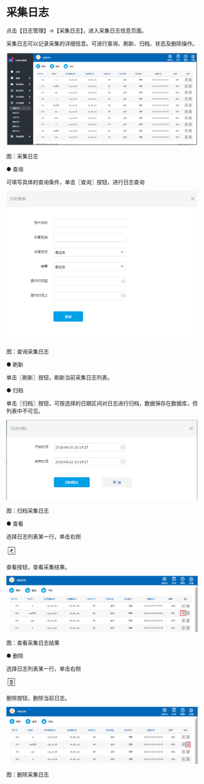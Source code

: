 # 采集日志

点击【日志管理】→【采集日志】，进入采集日志信息页面。

采集日志可以记录采集的详细信息。可进行查询、刷新、归档、状态及删除操作。

![](/articles/idm/5-/images/image109.png)

图：采集日志

● 查询

可填写具体的查询条件，单击〖查询〗按钮，进行日志查询

![](/articles/idm/5-/images/image110.png)

图：查询采集日志

● 刷新

单击〖刷新〗按钮，刷新当前采集日志列表。

● 归档

单击〖归档〗按钮，可按选择的日期区间对日志进行归档，数据保存在数据库，但列表中不可见。

![](/articles/idm/5-/images/image111.png)

图：归档采集日志

● 查看

选择日志列表某一行，单击右侧

![](/articles/idm/5-/images/image112.png)

查看按钮，查看采集结果。

![](/articles/idm/5-/images/image113.png)

图：查看采集日志结果

● 删除

选择日志列表某一行，单击右侧

![](/articles/idm/3-/images/image13.png)

删除按钮，删除当前日志。

![](/articles/idm/5-/images/image115.png)

图：删除采集日志